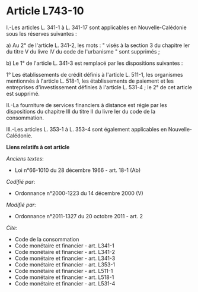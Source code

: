 # Article L743-10

I.-Les articles L. 341-1 à L. 341-17 sont applicables en Nouvelle-Calédonie sous les réserves suivantes : 

a) Au 2° de l'article L. 341-2, les mots : " visés à la section 3 du chapitre Ier du titre V du livre IV du code de
l'urbanisme " sont supprimés ; 

b) Le 1° de l'article L. 341-3 est remplacé par les dispositions suivantes : 

1° Les établissements de crédit définis à l'article L. 511-1, les organismes mentionnés à l'article L. 518-1, les
établissements de paiement et les entreprises d'investissement définies à l'article L. 531-4 ; le 2° de cet article est
supprimé. 

II.-La fourniture de services financiers à distance est régie par les dispositions du chapitre III du titre II du livre Ier
du code de la consommation. 

III.-Les articles L. 353-1 à L. 353-4 sont également applicables en Nouvelle-Calédonie.

**Liens relatifs à cet article**

_Anciens textes_:

  - Loi n°66-1010 du 28 décembre 1966 - art. 18-1 (Ab)

_Codifié par_:

  - Ordonnance n°2000-1223 du 14 décembre 2000 (V)

_Modifié par_:

  - Ordonnance n°2011-1327 du 20 octobre 2011 - art. 2

_Cite_:

  - Code de la consommation
  - Code monétaire et financier - art. L341-1
  - Code monétaire et financier - art. L341-2
  - Code monétaire et financier - art. L341-3
  - Code monétaire et financier - art. L353-1
  - Code monétaire et financier - art. L511-1
  - Code monétaire et financier - art. L518-1
  - Code monétaire et financier - art. L531-4
